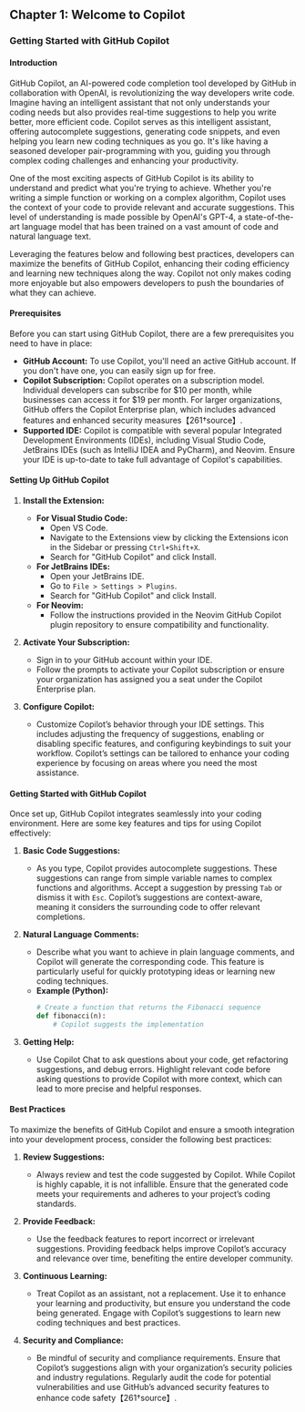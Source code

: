 ## Chapter 1: Welcome to Copilot

### Getting Started with GitHub Copilot

#### Introduction

GitHub Copilot, an AI-powered code completion tool developed by GitHub in collaboration with OpenAI, is revolutionizing the way developers write code. Imagine having an intelligent assistant that not only understands your coding needs but also provides real-time suggestions to help you write better, more efficient code. Copilot serves as this intelligent assistant, offering autocomplete suggestions, generating code snippets, and even helping you learn new coding techniques as you go. It's like having a seasoned developer pair-programming with you, guiding you through complex coding challenges and enhancing your productivity.

One of the most exciting aspects of GitHub Copilot is its ability to understand and predict what you're trying to achieve. Whether you're writing a simple function or working on a complex algorithm, Copilot uses the context of your code to provide relevant and accurate suggestions. This level of understanding is made possible by OpenAI's GPT-4, a state-of-the-art language model that has been trained on a vast amount of code and natural language text.


Leveraging the features below and following best practices, developers can maximize the benefits of GitHub Copilot, enhancing their coding efficiency and learning new techniques along the way. Copilot not only makes coding more enjoyable but also empowers developers to push the boundaries of what they can achieve.

#### Prerequisites

Before you can start using GitHub Copilot, there are a few prerequisites you need to have in place:

- **GitHub Account:** To use Copilot, you'll need an active GitHub account. If you don't have one, you can easily sign up for free.
- **Copilot Subscription:** Copilot operates on a subscription model. Individual developers can subscribe for $10 per month, while businesses can access it for $19 per month. For larger organizations, GitHub offers the Copilot Enterprise plan, which includes advanced features and enhanced security measures【261†source】.
- **Supported IDE:** Copilot is compatible with several popular Integrated Development Environments (IDEs), including Visual Studio Code, JetBrains IDEs (such as IntelliJ IDEA and PyCharm), and Neovim. Ensure your IDE is up-to-date to take full advantage of Copilot's capabilities.

#### Setting Up GitHub Copilot

1. **Install the Extension:**
   - **For Visual Studio Code:**
     - Open VS Code.
     - Navigate to the Extensions view by clicking the Extensions icon in the Sidebar or pressing `Ctrl+Shift+X`.
     - Search for "GitHub Copilot" and click Install.
   - **For JetBrains IDEs:**
     - Open your JetBrains IDE.
     - Go to `File > Settings > Plugins`.
     - Search for "GitHub Copilot" and click Install.
   - **For Neovim:**
     - Follow the instructions provided in the Neovim GitHub Copilot plugin repository to ensure compatibility and functionality.

2. **Activate Your Subscription:**
   - Sign in to your GitHub account within your IDE.
   - Follow the prompts to activate your Copilot subscription or ensure your organization has assigned you a seat under the Copilot Enterprise plan.

3. **Configure Copilot:**
   - Customize Copilot’s behavior through your IDE settings. This includes adjusting the frequency of suggestions, enabling or disabling specific features, and configuring keybindings to suit your workflow. Copilot’s settings can be tailored to enhance your coding experience by focusing on areas where you need the most assistance.

#### Getting Started with GitHub Copilot

Once set up, GitHub Copilot integrates seamlessly into your coding environment. Here are some key features and tips for using Copilot effectively:

1. **Basic Code Suggestions:**
   - As you type, Copilot provides autocomplete suggestions. These suggestions can range from simple variable names to complex functions and algorithms. Accept a suggestion by pressing `Tab` or dismiss it with `Esc`. Copilot’s suggestions are context-aware, meaning it considers the surrounding code to offer relevant completions.

2. **Natural Language Comments:**
   - Describe what you want to achieve in plain language comments, and Copilot will generate the corresponding code. This feature is particularly useful for quickly prototyping ideas or learning new coding techniques.
   - **Example (Python):**
     ```python
     # Create a function that returns the Fibonacci sequence
     def fibonacci(n):
         # Copilot suggests the implementation
     ```

3. **Getting Help:**
   - Use Copilot Chat to ask questions about your code, get refactoring suggestions, and debug errors. Highlight relevant code before asking questions to provide Copilot with more context, which can lead to more precise and helpful responses.

#### Best Practices

To maximize the benefits of GitHub Copilot and ensure a smooth integration into your development process, consider the following best practices:

1. **Review Suggestions:**
   - Always review and test the code suggested by Copilot. While Copilot is highly capable, it is not infallible. Ensure that the generated code meets your requirements and adheres to your project’s coding standards.

2. **Provide Feedback:**
   - Use the feedback features to report incorrect or irrelevant suggestions. Providing feedback helps improve Copilot’s accuracy and relevance over time, benefiting the entire developer community.

3. **Continuous Learning:**
   - Treat Copilot as an assistant, not a replacement. Use it to enhance your learning and productivity, but ensure you understand the code being generated. Engage with Copilot’s suggestions to learn new coding techniques and best practices.

4. **Security and Compliance:**
   - Be mindful of security and compliance requirements. Ensure that Copilot’s suggestions align with your organization’s security policies and industry regulations. Regularly audit the code for potential vulnerabilities and use GitHub’s advanced security features to enhance code safety【261†source】.
